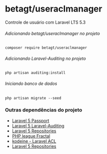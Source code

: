 # betagt/useraclmanager
Controle de usuário com Laravel LTS 5.3

###### Adicionando betagt/useraclmanager no projeto
```
composer require betagt/useraclmanager
```
###### Adicionando Laravel-Auditing no projeto
```
php artisan auditing:install
```
###### Iniciando banco de dados
```
php artisan migrate --seed
```


### Outras dependências do projeto
- [Laravel 5 Passport](https://laravel.com/docs/master/passport)
- [Laravel 5 Laravel-Auditing](https://github.com/owen-it/laravel-auditing-doc/blob/master/README.md)
- [Laravel 5 Repositories](https://github.com/andersao/l5-repository)
- [PHP league Fractal](http://fractal.thephpleague.com/installation/)
- [kodeine - Laravel ACL](https://github.com/kodeine/laravel-acl/wiki/Installation)
- [Laravel 5 Repositories](https://github.com/andersao/l5-repository)